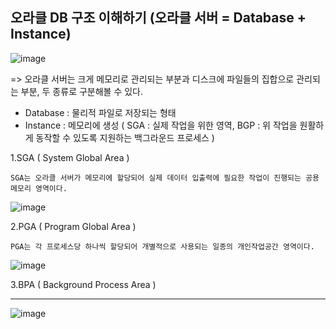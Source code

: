## 오라클 DB 구조 이해하기 (오라클 서버 = Database + Instance)

![image](https://user-images.githubusercontent.com/48431771/55767405-b8590b80-5ab3-11e9-931f-db5d3b0d8c83.png)

=> 오라클 서버는 크게 메모리로 관리되는 부분과 디스크에 파일들의 집합으로 관리되는 부분, 두 종류로 구분해볼 수 있다. 
- Database : 물리적 파일로 저장되는 형태
- Instance : 메모리에 생성 ( SGA : 실제 작업을 위한 영역, BGP : 위 작업을 원활하게 동작할 수 있도록 지원하는 백그라운드 프로세스 )


1.SGA ( System Global Area )

    SGA는 오라클 서버가 메모리에 할당되어 실제 데이터 입출력에 필요한 작업이 진행되는 공용 메모리 영역이다.
    
![image](https://user-images.githubusercontent.com/48431771/55768244-07547000-5ab7-11e9-8acc-ff1080729451.png)
    
2.PGA ( Program Global Area )

    PGA는 각 프로세스당 하나씩 할당되어 개별적으로 사용되는 일종의 개인작업공간 영역이다.
 
![image](https://user-images.githubusercontent.com/48431771/55768301-55697380-5ab7-11e9-874e-9cfb071c2237.png)

    
    
3.BPA ( Background Process Area )


-----
![image](https://user-images.githubusercontent.com/48431771/55768387-b002cf80-5ab7-11e9-8ce0-213555aeaec9.png)


    
